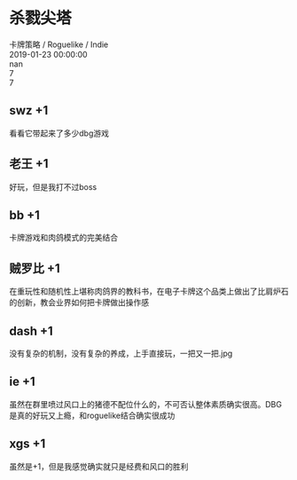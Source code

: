 



# 杀戮尖塔
  
卡牌策略 / Roguelike / Indie  
2019-01-23 00:00:00  
nan  
7  
7
## swz +1


看看它带起来了多少dbg游戏
## 老王 +1


好玩，但是我打不过boss
## bb +1


卡牌游戏和肉鸽模式的完美结合
## 贼罗比 +1


在重玩性和随机性上堪称肉鸽界的教科书，在电子卡牌这个品类上做出了比肩炉石的创新，教会业界如何把卡牌做出操作感
## dash +1


没有复杂的机制，没有复杂的养成，上手直接玩，一把又一把.jpg
## ie +1


虽然在群里喷过风口上的猪德不配位什么的，不可否认整体素质确实很高。DBG是真的好玩又上瘾，和roguelike结合确实很成功
## xgs +1


虽然是+1，但是我感觉确实就只是经费和风口的胜利